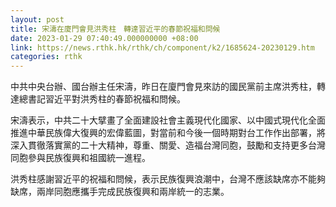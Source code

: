 ```yaml
---
layout: post
title: 宋濤在廈門會見洪秀柱　轉達習近平的春節祝福和問候
date: 2023-01-29 07:40:49.000000000 +08:00
link: https://news.rthk.hk/rthk/ch/component/k2/1685624-20230129.htm
categories: rthk
---
```


中共中央台辦、國台辦主任宋濤，昨日在廈門會見來訪的國民黨前主席洪秀柱，轉達總書記習近平對洪秀柱的春節祝福和問候。

宋濤表示，中共二十大擘畫了全面建設社會主義現代化國家、以中國式現代化全面推進中華民族偉大復興的宏偉藍圖，對當前和今後一個時期對台工作作出部署，將深入貫徹落實黨的二十大精神，尊重、關愛、造福台灣同胞，鼓勵和支持更多台灣同胞參與民族復興和祖國統一進程。

洪秀柱感謝習近平的祝福和問候，表示民族復興浪潮中，台灣不應該缺席亦不能夠缺席，兩岸同胞應攜手完成民族復興和兩岸統一的志業。
